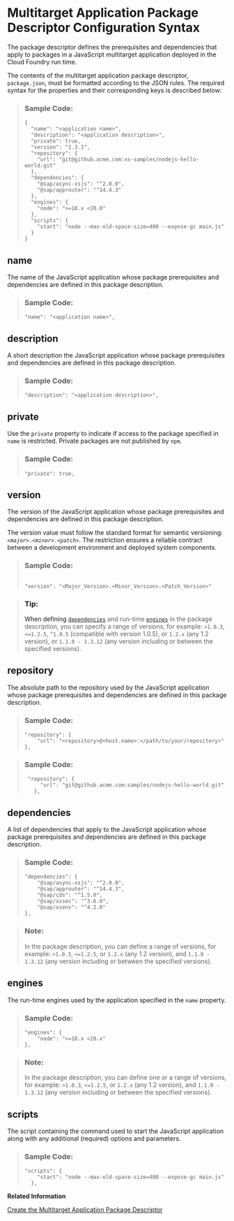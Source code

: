 <!-- loioa4a91b53a407465e8478104af9e40a03 -->

# Multitarget Application Package Descriptor Configuration Syntax

The package descriptor defines the prerequisites and dependencies that apply to packages in a JavaScript multitarget application deployed in the Cloud Foundry run time.



The contents of the multitarget application package descriptor, `package.json`, must be formatted according to the JSON rules. The required syntax for the properties and their corresponding keys is described below:

> ### Sample Code:  
> ```
> {
>   "name": "<application name>",
>   "description": "<application description>",
>   "private": true,
>   "version": "1.3.1",
>   "repository": {
>     "url": "git@github.acme.com:xs-samples/nodejs-hello-world.git"
>   },
>   "dependencies": {
>     "@sap/async-xsjs": "^2.0.0",
>     "@sap/approuter": "^14.4.3"
>   },
>   "engines": {
>     "node": ">=18.x <20.0"
>   },
>   "scripts": {
>     "start": "node --max-old-space-size=400 --expose-gc main.js"
>   }
> }
> 
> ```



<a name="loioa4a91b53a407465e8478104af9e40a03__section_rsm_zxr_xs"/>

## name

The name of the JavaScript application whose package prerequisites and dependencies are defined in this package description.

> ### Sample Code:  
> ```
> "name": "<application name>",
> 
> ```



<a name="loioa4a91b53a407465e8478104af9e40a03__section_y1c_zxr_xs"/>

## description

A short description the JavaScript application whose package prerequisites and dependencies are defined in this package description.

> ### Sample Code:  
> ```
> "description": "<application description>",
> 
> ```



<a name="loioa4a91b53a407465e8478104af9e40a03__section_rnx_b2g_dt"/>

## private

Use the `private` property to indicate if access to the package specified in `name` is restricted. Private packages are not published by `npm`.

> ### Sample Code:  
> ```
> "private": true,
> 
> ```



<a name="loioa4a91b53a407465e8478104af9e40a03__section_gdl_yxr_xs"/>

## version

The version of the JavaScript application whose package prerequisites and dependencies are defined in this package description.

The version value must follow the standard format for semantic versioning: <code><i class="varname">&lt;major&gt;</i>.<i class="varname">&lt;minor&gt;</i>.<i class="varname">&lt;patch&gt;</i></code>. The restriction ensures a reliable contract between a development environment and deployed system components.

> ### Sample Code:  
> ```
>  
> "version": "<Major_Version>.<Minor_Version>.<Patch_Version>" 
> 
> ```

> ### Tip:  
> When defining [`dependencies`](multitarget-application-package-descriptor-configuration-syntax-a4a91b5.md#loioa4a91b53a407465e8478104af9e40a03__section_dtp_vxr_xs) and run-time [`engines`](multitarget-application-package-descriptor-configuration-syntax-a4a91b5.md#loioa4a91b53a407465e8478104af9e40a03__section_ob3_vxr_xs) in the package description, you can specify a range of versions, for example: `>1.0.3`, `<=1.2.5`, `^1.0.5` \(compatible with version 1.0.5\), or `1.2.x` \(any 1.2 version\), or `1.1.0 - 1.3.12` \(any version including or between the specified versions\).



<a name="loioa4a91b53a407465e8478104af9e40a03__section_nbd_xxr_xs"/>

## repository

The absolute path to the repository used by the JavaScript application whose package prerequisites and dependencies are defined in this package description.

> ### Sample Code:  
> ```
> "repository": {
>     "url": "<repository>@<host.name>:</path/to/your/repository>"
> },
> ```

> ### Sample Code:  
> ```
>  "repository": { 
>      "url": "git@github.acme.com:samples/nodejs-hello-world.git" 
>    }, 
> 
> ```



<a name="loioa4a91b53a407465e8478104af9e40a03__section_dtp_vxr_xs"/>

## dependencies

A list of dependencies that apply to the JavaScript application whose package prerequisites and dependencies are defined in this package description.

> ### Sample Code:  
> ```
> "dependencies": {
>     "@sap/async-xsjs": "^2.0.0",
>     "@sap/approuter": "^14.4.3",
>     "@sap/cds": "^1.5.0",
>     "@sap/xssec": "^3.6.0", 
>     "@sap/xsenv": "^4.2.0"
> },
> ```

> ### Note:  
> In the package description, you can define a range of versions, for example: `>1.0.3`, `<=1.2.5`, or `1.2.x` \(any 1.2 version\), and `1.1.0 - 1.3.12` \(any version including or between the specified versions\).



<a name="loioa4a91b53a407465e8478104af9e40a03__section_ob3_vxr_xs"/>

## engines

The run-time engines used by the application specified in the `name` property.

> ### Sample Code:  
> ```
> "engines": {
>     "node": ">=18.x <20.x"
> },
> ```

> ### Note:  
> In the package description, you can define one or a range of versions, for example: `>1.0.3`, `<=1.2.5`, or `1.2.x` \(any 1.2 version\), and `1.1.0 - 1.3.12` \(any version including or between the specified versions\).



<a name="loioa4a91b53a407465e8478104af9e40a03__section_drw_5xr_xs"/>

## scripts

The script containing the command used to start the JavaScript application along with any additional \(required\) options and parameters.

> ### Sample Code:  
> ```
> "scripts": {
>     "start": "node --max-old-space-size=400 --expose-gc main.js"
>   },
> ```

**Related Information**  


[Create the Multitarget Application Package Descriptor](create-the-multitarget-application-package-descriptor-0b0ed18.md "The package descriptor defines a JavaScript application's design-time and run-time dependencies in Cloud Foundry.")

